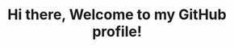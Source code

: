 <div align="center">
  <h1>Hi there, Welcome to my GitHub profile!</h1>
  <a href="https://img.shields.io/badge/LinkedIn-Conectemos!-blue?link=https%3A%2F%2Fwww.linkedin.com%2Fin%2Fnahuel-n-ramirez
"></a>
</div>

<!--
**Nahuel-Ramirez/Nahuel-Ramirez** is a ✨ _special_ ✨ repository because its `README.md` (this file) appears on your GitHub profile.

Here are some ideas to get you started:

- 🔭 I’m currently working on ...
- 🌱 I’m currently learning ...
- 👯 I’m looking to collaborate on ...
- 🤔 I’m looking for help with ...
- 💬 Ask me about ...
- 📫 How to reach me: ...
- 😄 Pronouns: ...
- ⚡ Fun fact: ...
-->
